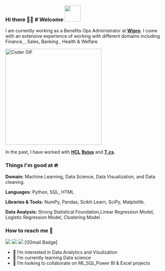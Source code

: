 ### Hi there 👋🏻 # Welcome <img src="https://media.giphy.com/media/mGcNjsfWAjY5AEZNw6/giphy.gif" width="50">
I am currently working as a Benefits Ops Administrator at [**Wipro**](https://www.wipro.com/). I come with an extensive experience of working with different domains including Finance, , Sales, Banking , Health & Welfare

<img src="https://media.giphy.com/media/SWoSkN6DxTszqIKEqv/giphy.gif" alt="Coder GIF" width="300" height="300">

In the past, I have worked with [**HCL**](https://www.hcl.com/) [**Byjus**](https://www.byjus.com/) and [**T.cs**](https://www.tcs.com/).

### Things I'm good at :fire:

**Domain:**  Machine Learning, Data Science, Data Visualization, and Data cleaning.

**Languages:**  Python, SQL, HTML

**Libraries & Tools:** NumPy, Pandas, Scikit-Learn, SciPy, Matplotlib.

**Data Analysis:** Strong Statistical Foundation,Linear Regression Model, Logistic Regression Model, Clustering Model .

### How to reach me 📱

[<img target="_blank" src="https://img.icons8.com/cotton/64/000000/whatsapp--v4.png"/>](https://wa.me/917905509498) [<img target="_blank" src="https://img.icons8.com/doodle/64/000000/skype--v1.png"/>](https://join.skype.com/yTQT8iR5rb25) [<img target="_blank" src="https://img.icons8.com/doodle/64/000000/linkedin-circled.png"/>](https://www.linkedin.com/in/vishal-mishra-40535a191/) 
[![Gmail Badge]

- 👀 I’m interested in Data Analytics and Visulization 
- 🌱 I’m currently learning Data science
- 💞️ I’m looking to collaborate on ML,SQL,Power BI & Excel projects

<!---
vishal0512/vishal0512 is a ✨ special ✨ repository because its `README.md` (this file) appears on your GitHub profile.
You can click the Preview link to take a look at your changes.
--->
